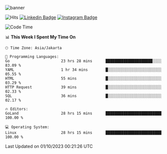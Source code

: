 ![banner](https://readme-typing-svg.herokuapp.com/?lines=Hello,+There!+👋;This+is+ryanbekhen....;Nice+to+meet+you!&center=false)

![Hits](https://hits.seeyoufarm.com/api/count/incr/badge.svg?url=https%3A%2F%2Fgithub.com%2Fryanbekhen%2Fhit-counter&count_bg=%2379C83D&title_bg=%23555555&icon=github.svg&icon_color=%23E7E7E7&title=Provile+views&edge_flat=true)
[![Linkedin Badge](https://img.shields.io/badge/-LinkedIn-0e76a8?style=flat-square&logo=Linkedin&logoColor=white)](https://linkedin.com/in/ryanbekhen)
[![Instagram Badge](https://img.shields.io/badge/-Instagram-e4405f?style=flat-square&logo=Instagram&logoColor=white)](https://instagram.com/ryanbekhen.dev/)

<!--START_SECTION:waka-->
![Code Time](http://img.shields.io/badge/Code%20Time-665%20hrs%206%20mins-blue)

📊 **This Week I Spent My Time On** 

```text
🕑︎ Time Zone: Asia/Jakarta

💬 Programming Languages: 
Go                       23 hrs 28 mins      █████████████████████░░░░   83.09 % 
YAML                     1 hr 34 mins        █░░░░░░░░░░░░░░░░░░░░░░░░   05.55 % 
HTML                     55 mins             █░░░░░░░░░░░░░░░░░░░░░░░░   03.29 % 
HTTP Request             39 mins             █░░░░░░░░░░░░░░░░░░░░░░░░   02.33 % 
SQL                      36 mins             █░░░░░░░░░░░░░░░░░░░░░░░░   02.17 % 

🔥 Editors: 
GoLand                   28 hrs 15 mins      █████████████████████████   100.00 % 

💻 Operating System: 
Linux                    28 hrs 15 mins      █████████████████████████   100.00 % 
```


 Last Updated on 01/10/2023 00:21:26 UTC
<!--END_SECTION:waka-->

